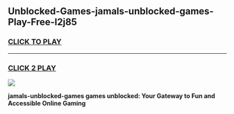 
## Unblocked-Games-jamals-unblocked-games-Play-Free-l2j85
<h3>
<a href="https://premium76.site?title=jamals-unblocked-games&ref=22A">CLICK TO PLAY</a></h3>
<hr>

<h3>
<a href="https://premium76.site?title=jamals-unblocked-games&ref=22A">CLICK 2 PLAY</a>
  
</h3>

<a href="https://premium76.site?title=jamals-unblocked-games&ref=22A"><img src="https://clearcache.store/games.png"></a>


**jamals-unblocked-games games unblocked: Your Gateway to Fun and Accessible Online Gaming**
